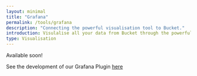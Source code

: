 ```yaml
---
layout: minimal
title: "Grafana"
permalink: /tools/grafana
description: "Connecting the powerful visualisation tool to Bucket."
introduction: Visulalise all your data from Bucket through the powerful visualisation tool Grafana.
type: Visualisation
---
```


Available soon!

See the development of our Grafana Plugin [here](https://github.com/datacentricdesign/grafana)